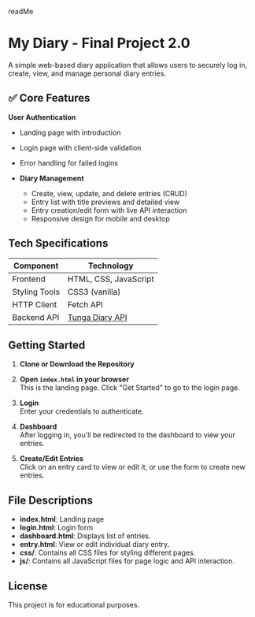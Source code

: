 readMe
# My Diary - Final Project 2.0

A simple web-based diary application that allows users to securely log in, create, view, and manage personal diary entries.

## ✅ Core Features

**User Authentication**
  - Landing page with introduction
  - Login page with client-side validation
  - Error handling for failed logins

- **Diary Management**
  - Create, view, update, and delete entries (CRUD)
  - Entry list with title previews and detailed view
  - Entry creation/edit form with live API interaction
  - Responsive design for mobile and desktop

## Tech Specifications

| Component        | Technology       |
|------------------|------------------|
| Frontend         | HTML, CSS, JavaScript |
| Styling Tools    | CSS3 (vanilla)   |
| HTTP Client      | Fetch API        |
| Backend API      | [Tunga Diary API](https://tunga-diary-api.onrender.com/fullstack/api-docs/) |

## Getting Started

1. **Clone or Download the Repository**

2. **Open `index.html` in your browser**  
   This is the landing page. Click "Get Started" to go to the login page.

3. **Login**  
   Enter your credentials to authenticate.

4. **Dashboard**  
   After logging in, you'll be redirected to the dashboard to view your entries.

5. **Create/Edit Entries**  
   Click on an entry card to view or edit it, or use the form to create new entries.

## File Descriptions

- **index.html**: Landing page
- **login.html**: Login form
- **dashboard.html**: Displays list of entries.
- **entry.html**: View or edit individual diary entry.
- **css/**: Contains all CSS files for styling different pages.
- **js/**: Contains all JavaScript files for page logic and API interaction.

## License

This project is for educational purposes.
